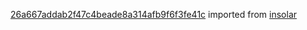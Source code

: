 [26a667addab2f47c4beade8a314afb9f6f3fe41c](https://github.com/insolar/insolar/commit/26a667addab2f47c4beade8a314afb9f6f3fe41c) imported from [insolar](https://github.com/insolar/insolar)
